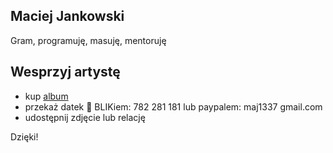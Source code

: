 ## Maciej Jankowski
Gram, programuję, masuję, mentoruję

## Wesprzyj artystę
* kup [album](https://maciejjankowski.bandcamp.com)
* przekaż datek 💸 BLIKiem: 782 281 181 lub paypalem: maj1337 gmail.com
* udostępnij zdjęcie lub relację

Dzięki!
